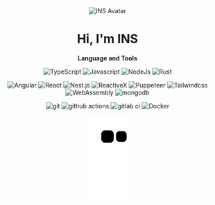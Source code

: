 <div align="center">

<img alt="INS Avatar" src="https://avatars.githubusercontent.com/u/33676809?s=400&v=4" width=100 />

# Hi, I'm INS

**Language and Tools**

<p>
  <img alt="TypeScript" src="https://img.shields.io/badge/-TypeScript-007ACC?style=flat-square&logo=typescript&logoColor=white" />
  <img alt="Javascript" src="https://img.shields.io/badge/-Javascript-efd81d?style=flat-square&logo=javascript&logoColor=black" />
  <img alt="NodeJs" src="https://img.shields.io/badge/-Node.js-43853d?style=flat-square&logo=Node.js&logoColor=white" />
  <img alt="Rust" src="https://img.shields.io/badge/-Rust.js-000000?style=flat-square&logo=Rust&logoColor=white" />
</p>

<p>
  <img alt="Angular" src="https://img.shields.io/badge/-Angular-d7022f?style=flat-square&logo=angular&logoColor=white" />
  <img alt="React" src="https://img.shields.io/badge/-React-45b8d8?style=flat-square&logo=react&logoColor=white" />
  <img alt="Nest.js" src="https://img.shields.io/badge/-Nest.js-ea2845?style=flat-square&logo=nestjs&logoColor=white" />
  <img alt="ReactiveX" src="https://img.shields.io/badge/-RxJs-B7178C?style=flat-square&logo=reactivex&logoColor=white" />
  <img alt="Puppeteer" src="https://img.shields.io/badge/-Puppeteer-25675d?style=flat-square&logo=puppeteer&logoColor=white" />
  <img alt="Tailwindcss" src="https://img.shields.io/badge/-Tailwindcss-3b82f6?style=flat-square&logo=Tailwindcss&logoColor=white" />
  <img alt="WebAssembly" src="https://img.shields.io/badge/-WebAssembly-624de8?style=flat-square&logo=WebAssembly&logoColor=white" />
  <img alt="mongodb" src="https://img.shields.io/badge/-MongoDB-47a248?style=flat-square&logo=mongodb&logoColor=white" />
</p>

<p>
  <img alt="git" src="https://img.shields.io/badge/-Git-F05032?style=flat-square&logo=git&logoColor=white" />
  <img alt="github actions" src="https://img.shields.io/badge/-Github_Actions-2088FF?style=flat-square&logo=github-actions&logoColor=white" />
  <img alt="gitlab ci" src="https://img.shields.io/badge/-Gitlab_CI-2088FF?style=flat-square&logo=gitlab-ci&logoColor=white" />
  <img alt="Docker" src="https://img.shields.io/badge/-Docker-46a2f1?style=flat-square&logo=docker&logoColor=white" />
</p>

<img src="https://raw.githubusercontent.com/Vibes-INS/Vibes-INS/output/github-snake.svg" />
<!--
**Vibes-INS/Vibes-INS** is a ✨ _special_ ✨ repository because its `README.md` (this file) appears on your GitHub profile.

Here are some ideas to get you started:

- 🔭 I’m currently working on ...
- 🌱 I’m currently learning ...
- 👯 I’m looking to collaborate on ...
- 🤔 I’m looking for help with ...
- 💬 Ask me about ...
- 📫 How to reach me: ...
- 😄 Pronouns: ...
- ⚡ Fun fact: ...
-->

</div>
